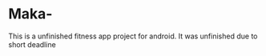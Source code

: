 # Maka-

This is a unfinished fitness app project for android. It was unfinished due to short deadline